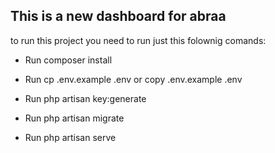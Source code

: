 ## This is a new dashboard for abraa

to run this project you need to run just this folownig comands:

- Run composer install

- Run cp .env.example .env or copy .env.example .env

- Run php artisan key:generate

- Run php artisan migrate

- Run php artisan serve
